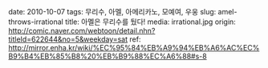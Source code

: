 ﻿date: 2010-10-07
tags: 무리수, 아멜, 아메리카노, 모예여, 우웅
slug: amel-throws-irrational
title: 아멜은 무리수를 뒀다!
media: irrational.jpg
origin: http://comic.naver.com/webtoon/detail.nhn?titleId=622644&no=5&weekday=sat
ref: http://mirror.enha.kr/wiki/%EC%95%84%EB%A9%94%EB%A6%AC%EC%B9%B4%EB%85%B8%20%EB%B9%88%EC%A6%88#s-8
